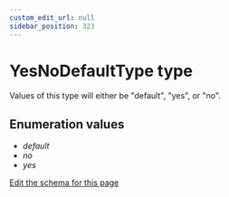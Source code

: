 ```yaml
---
custom_edit_url: null
sidebar_position: 323
---
```

# YesNoDefaultType type
Values of this type will either be "default", "yes", or "no".

## Enumeration values
- *default*
- *no*
- *yes*

[Edit the schema for this page](https://github.com/wixtoolset/web/blob/master/src/xsd4/wix.xsd)